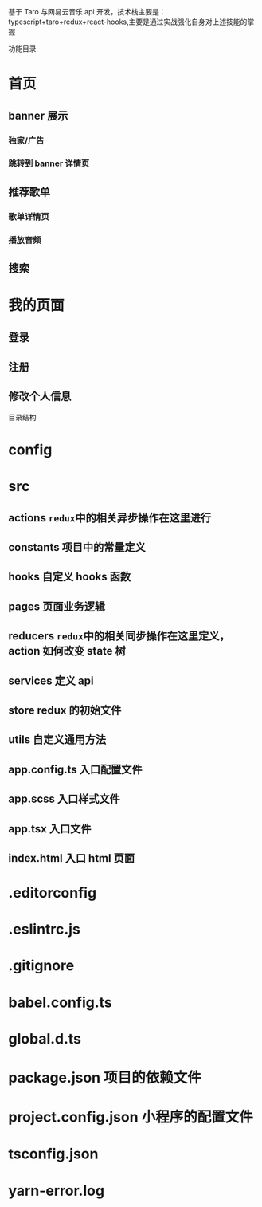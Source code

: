 基于 Taro 与网易云音乐 api 开发，技术栈主要是：typescript+taro+redux+react-hooks,主要是通过实战强化自身对上述技能的掌握

功能目录

# 首页

## banner 展示

### 独家/广告

### 跳转到 banner 详情页

## 推荐歌单

### 歌单详情页

### 播放音频

## 搜索

# 我的页面

## 登录

## 注册

## 修改个人信息




目录结构

# config

# src

## actions `redux`中的相关异步操作在这里进行

## constants 项目中的常量定义

## hooks 自定义 hooks 函数

## pages 页面业务逻辑

## reducers `redux`中的相关同步操作在这里定义，action 如何改变 state 树

## services 定义 api

## store redux 的初始文件

## utils 自定义通用方法

## app.config.ts 入口配置文件

## app.scss 入口样式文件

## app.tsx 入口文件

## index.html 入口 html 页面

# .editorconfig

# .eslintrc.js

# .gitignore

# babel.config.ts

# global.d.ts

# package.json 项目的依赖文件

# project.config.json 小程序的配置文件

# tsconfig.json

# yarn-error.log
